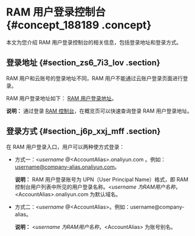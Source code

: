 # RAM 用户登录控制台 {#concept_188189 .concept}

本文为您介绍 RAM 用户登录控制台的相关信息，包括登录地址和登录方式。

## 登录地址 {#section_zs6_7i3_lov .section}

RAM 用户和云账号的登录地址不同，RAM 用户不能通过云账户登录页面进行登录。

RAM 用户登录地址如下： [RAM 用户登录地址](https://signin.alibabacloud.com/login.htm)。

**说明：** 通过登录 [RAM 控制台](https://ram.console.aliyun.com/)，在概览页可以快速查询登录 RAM 用户登录地址。

## 登录方式 {#section_j6p_xxj_mff .section}

在 RAM 用户登录入口，用户可以两种使方式登录：

-   方式一：<$username\>@<$AccountAlias\>.onaliyun.com 。例如：username@company-alias.onaliyun.com。

    **说明：** RAM 用户登录账号为 UPN（User Principal Name）格式，即 RAM 控制台用户列表中所见的用户登录名称。<$username\>为 RAM 用户名称，<$AccountAlias\>.onaliyun.com 为默认域名。

-   方式二：<$username\>@<$AccountAlias\>。例如：username@company-alias。

    **说明：** <$username\>为 RAM 用户名称，<$AccountAlias\> 为账号别名。



